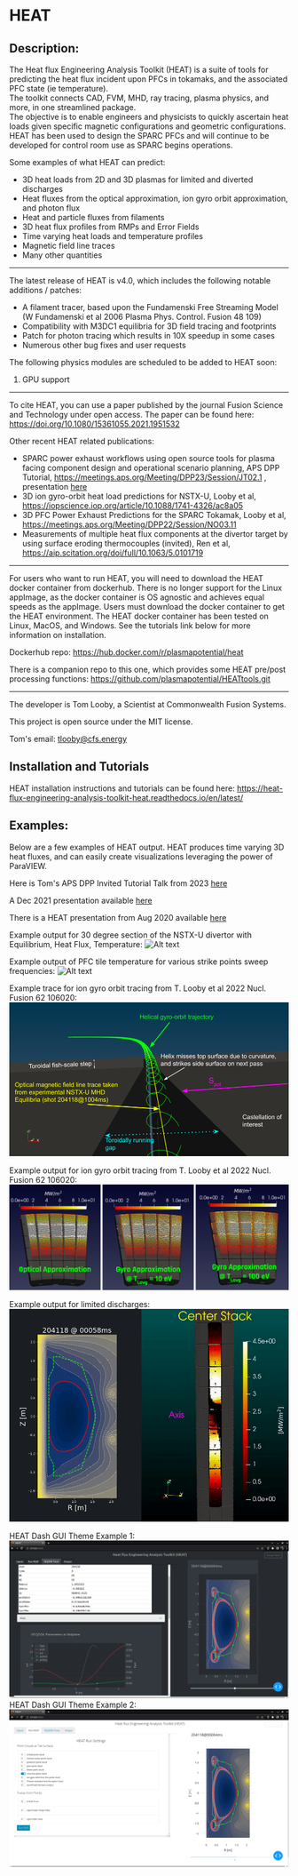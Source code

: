 # HEAT
## Description:
The Heat flux Engineering Analysis Toolkit (HEAT) is a suite of tools for predicting the heat flux
incident upon PFCs in tokamaks, and the associated PFC state (ie temperature).  
The toolkit connects CAD, FVM, MHD, ray tracing, plasma physics, and more, in one streamlined package.  
The objective is to enable engineers and physicists to quickly ascertain heat loads given specific magnetic
configurations and geometric configurations.  HEAT has been used to design the SPARC PFCs and will continue to be developed for control room use as SPARC begins operations.

Some examples of what HEAT can predict:
 - 3D heat loads from 2D and 3D plasmas for limited and diverted discharges
 - Heat fluxes from the optical approximation, ion gyro orbit approximation, and photon flux
 - Heat and particle fluxes from filaments
 - 3D heat flux profiles from RMPs and Error Fields
 - Time varying heat loads and temperature profiles
 - Magnetic field line traces
 - Many other quantities
---
The latest release of HEAT is v4.0, which includes the following notable additions / patches:
 - A filament tracer, based upon the Fundamenski Free Streaming Model (W Fundamenski et al 2006 Plasma Phys. Control. Fusion 48 109)
 - Compatibility with M3DC1 equilibria for 3D field tracing and footprints
 - Patch for photon tracing which results in 10X speedup in some cases
 - Numerous other bug fixes and user requests

The following physics modules are scheduled to be added to HEAT soon:
1) GPU support
---
To cite HEAT, you can use a paper published by the journal Fusion Science and Technology under open access.  The paper can be found here: https://doi.org/10.1080/15361055.2021.1951532

Other recent HEAT related publications:
 - SPARC power exhaust workflows using open source tools for plasma facing component design and operational scenario planning, APS DPP Tutorial, https://meetings.aps.org/Meeting/DPP23/Session/JT02.1 , presentation [here](https://docs.google.com/presentation/d/1QsxlfUS6zo_vAwRgFoKKztvUsIzq238u2JmYD6xtum4/edit?usp=sharing)
 - 3D ion gyro-orbit heat load predictions for NSTX-U, Looby et al, https://iopscience.iop.org/article/10.1088/1741-4326/ac8a05
 - 3D PFC Power Exhaust Predictions for the SPARC Tokamak, Looby et al, https://meetings.aps.org/Meeting/DPP22/Session/NO03.11
 - Measurements of multiple heat flux components at the divertor target by using surface eroding thermocouples (invited), Ren et al, https://aip.scitation.org/doi/full/10.1063/5.0101719

 ---
For users who want to run HEAT, you will need to download the HEAT docker container from dockerhub.  There is no longer support for the Linux appImage, as the docker container is OS agnostic and achieves equal speeds as the appImage.  Users must download the docker container to get the HEAT environment.  The HEAT docker container has been tested on Linux, MacOS, and Windows.  See the tutorials link below for more information on installation.

Dockerhub repo:  https://hub.docker.com/r/plasmapotential/heat

There is a companion repo to this one, which provides some HEAT pre/post processing functions:
https://github.com/plasmapotential/HEATtools.git

---
The developer is Tom Looby, a Scientist at Commonwealth Fusion Systems.

This project is open source under the MIT license.

Tom's email:  tlooby@cfs.energy

## Installation and Tutorials
HEAT installation instructions and tutorials can be found here:
https://heat-flux-engineering-analysis-toolkit-heat.readthedocs.io/en/latest/

## Examples:
Below are a few examples of HEAT output.  HEAT produces time varying 3D heat fluxes, and can easily create visualizations leveraging the power of ParaVIEW.  

Here is Tom's APS DPP Invited Tutorial Talk from 2023 [here](https://docs.google.com/presentation/d/1QsxlfUS6zo_vAwRgFoKKztvUsIzq238u2JmYD6xtum4/edit?usp=sharing)

A Dec 2021 presentation available [here](https://docs.google.com/presentation/d/1BF2DvYyuPM_ATutrNDVy_r3_vKbj0a8H2UtDaoGvVg8/edit?usp=sharing)

There is a HEAT presentation from Aug 2020 available [here](https://docs.google.com/presentation/d/1aqJRaxt97P6R4Kqz7xyaoegtxssHQQPuwvJgVM4cCII/edit?usp=sharing)

Example output for 30 degree section of the NSTX-U divertor with Equilibrium, Heat Flux, Temperature:
![Alt text](HF_T_EQ.gif "Example output of EQ, HF, T, video")

Example output of PFC tile temperature for various strike points sweep frequencies:
![Alt text](sideBySide.gif "Example output of EQ, HF, T, video")

Example trace for ion gyro orbit tracing from T. Looby et al 2022 Nucl. Fusion 62 106020:
![Alt text](helixVisual2.png "Example ion gyro orbit trajectory from T. Looby et al 2022 Nucl. Fusion 62 106020")

Example output for ion gyro orbit tracing from T. Looby et al 2022 Nucl. Fusion 62 106020:
![Alt text](gyroHF.png "Example ion gyro orbit heat fluxes from T. Looby et al 2022 Nucl. Fusion 62 106020")

Example output for limited discharges:
![Alt text](limiter.gif "Example output of EQ, HF, T, video")

HEAT Dash GUI Theme Example 1:
![Alt text](gui1.png "HEAT Dash GUI Theme Example 1")
HEAT Dash GUI Theme Example 2:
![Alt text](gui2.png "HEAT Dash GUI Theme Example 2")
